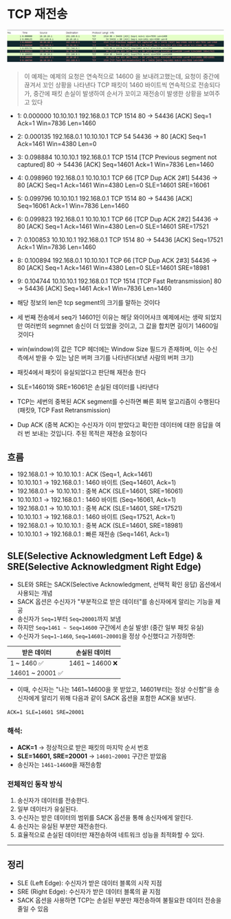 
# TCP 재전송

![images](images/tcp-retransmission-1.png)

> 이 예제는 예제의 요청은 연속적으로 14600 을 보내려고했는데, 요청이 중간에 끊겨서 꼬인 상황을 나타낸다
> TCP 패킷이 1460 바이트씩 연속적으로 전송되다가, 중간에 패킷 손실이 발생하여 순서가 꼬이고 재전송이 발생한 상황을 보여주고 있다

- 1:	0.000000	10.10.10.1	192.168.0.1	TCP	1514	80 → 54436 [ACK] Seq=1 Ack=1 Win=7836 Len=1460
- 2:	0.000135	192.168.0.1	10.10.10.1	TCP	54	54436 → 80 [ACK] Seq=1 Ack=1461 Win=4380 Len=0
- 3:	0.098884	10.10.10.1	192.168.0.1	TCP	1514	[TCP Previous segment not captured] 80 → 54436 [ACK] Seq=14601 Ack=1 Win=7836 Len=1460
- 4:	0.098960	192.168.0.1	10.10.10.1	TCP	66	[TCP Dup ACK 2#1] 54436 → 80 [ACK] Seq=1 Ack=1461 Win=4380 Len=0 SLE=14601 SRE=16061
- 5:	0.099796	10.10.10.1	192.168.0.1	TCP	1514	80 → 54436 [ACK] Seq=16061 Ack=1 Win=7836 Len=1460
- 6:	0.099823	192.168.0.1	10.10.10.1	TCP	66	[TCP Dup ACK 2#2] 54436 → 80 [ACK] Seq=1 Ack=1461 Win=4380 Len=0 SLE=14601 SRE=17521
- 7:	0.100853	10.10.10.1	192.168.0.1	TCP	1514	80 → 54436 [ACK] Seq=17521 Ack=1 Win=7836 Len=1460
- 8:	0.100894	192.168.0.1	10.10.10.1	TCP	66	[TCP Dup ACK 2#3] 54436 → 80 [ACK] Seq=1 Ack=1461 Win=4380 Len=0 SLE=14601 SRE=18981
- 9:	0.104744	10.10.10.1	192.168.0.1	TCP	1514	[TCP Fast Retransmission] 80 → 54436 [ACK] Seq=1461 Ack=1 Win=7836 Len=1460


- 해당 정보의 len은 tcp segment의 크기를 말하는 것이다
- 세 번째 전송에서 seq가 14601인 이유는 해당 와이어샤크 예제에서는 생략 되었지만 여러번의 segmnet 송신이 더 있었을 것이고, 그 값을 합치면 길이기 14600일 것이다
- win(window)의 값은 TCP 헤더에는 Window Size 필드가 존재하며, 이는 수신 측에서 받을 수 있는 남은 버퍼 크기를 나타낸다(보낸 사람의 버퍼 크기)
- 패킷4에서 패킷이 유실되었다고 판단해 재전송 한다
- SLE=14601와 SRE=16061은 손실된 데이터를 나타낸다
- TCP는 세번의 중복된 ACK segment를 수신하면 빠른 회복 알고리즘이 수행된다(패킷9, TCP Fast Retransmission)
- Dup ACK (중복 ACK)는 수신자가 이미 받았다고 확인한 데이터에 대한 응답을 여러 번 보내는 것입니다. 주된 목적은 재전송 요청이다

## 흐름

- 192.168.0.1 → 10.10.10.1 : ACK (Seq=1, Ack=1461)
- 10.10.10.1 → 192.168.0.1 : 1460 바이트 (Seq=14601, Ack=1)
- 192.168.0.1 → 10.10.10.1 : 중복 ACK (SLE=14601, SRE=16061)
- 10.10.10.1 → 192.168.0.1 : 1460 바이트 (Seq=16061, Ack=1)
- 192.168.0.1 → 10.10.10.1 : 중복 ACK (SLE=14601, SRE=17521)
- 10.10.10.1 → 192.168.0.1 : 1460 바이트 (Seq=17521, Ack=1)
- 192.168.0.1 → 10.10.10.1 : 중복 ACK (SLE=14601, SRE=18981)
- 10.10.10.1 → 192.168.0.1 : 빠른 재전송 (Seq=1461, Ack=1)


## SLE(Selective Acknowledgment Left Edge) & SRE(Selective Acknowledgment Right Edge)
- SLE와 SRE는 SACK(Selective Acknowledgment, 선택적 확인 응답) 옵션에서 사용되는 개념
- SACK 옵션은 수신자가 "부분적으로 받은 데이터"를 송신자에게 알리는 기능을 제공
- 송신자가 `Seq=1`부터 `Seq=20001`까지 보냄
- 하지만 `Seq=1461 ~ Seq=14600` 구간에서 손실 발생! (중간 일부 패킷 유실)
- 수신자가 `Seq=1~1460`, `Seq=14601~20001`을 정상 수신했다고 가정하면:

| 받은 데이터 | 손실된 데이터 |
|---------------|-----------------|
| 1 ~ 1460 ✅ | 1461 ~ 14600 ❌ |
| 14601 ~ 20001 ✅ | |

- 이때, 수신자는 "나는 1461~14600을 못 받았고, 14601부터는 정상 수신함"을 송신자에게 알리기 위해 다음과 같이 SACK 옵션을 포함한 ACK을 보낸다.

`ACK=1 SLE=14601 SRE=20001`


### 해석:
- **ACK=1** → 정상적으로 받은 패킷의 마지막 순서 번호
- **SLE=14601, SRE=20001** → `14601~20001` 구간은 받았음
- 송신자는 `1461~14600`을 재전송함

###  전체적인 동작 방식
1. 송신자가 데이터를 전송한다.
2. 일부 데이터가 유실된다.
3. 수신자는 받은 데이터의 범위를 SACK 옵션을 통해 송신자에게 알린다.
4. 송신자는 유실된 부분만 재전송한다.
5. 효율적으로 손실된 데이터만 재전송하여 네트워크 성능을 최적화할 수 있다.

---

##  정리
- SLE (Left Edge): 수신자가 받은 데이터 블록의 시작 지점
- SRE (Right Edge): 수신자가 받은 데이터 블록의 끝 지점
- SACK 옵션을 사용하면 TCP는 손실된 부분만 재전송하여 불필요한 데이터 전송을 줄일 수 있음